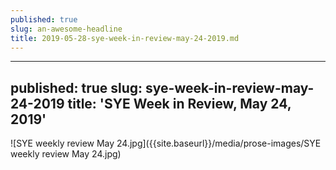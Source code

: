 ```yaml
---
published: true
slug: an-awesome-headline
title: 2019-05-28-sye-week-in-review-may-24-2019.md
---
```

---
published: true
slug: sye-week-in-review-may-24-2019
title: 'SYE Week in Review, May 24, 2019'
---
![SYE weekly review May 24.jpg]({{site.baseurl}}/media/prose-images/SYE weekly review May 24.jpg)